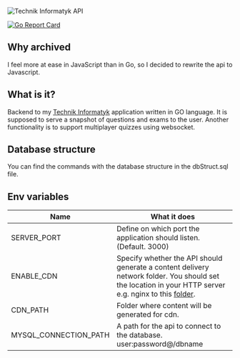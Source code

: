 ![Technik Informatyk API](https://user-images.githubusercontent.com/59766830/169153125-16d783aa-9fef-4869-8421-aa007bffdc0f.jpg)

[![Go Report Card](https://goreportcard.com/badge/github.com/pawl0wski/technikinformatyk-backend)](https://goreportcard.com/report/github.com/pawl0wski/technikinformatyk-backend)

## Why archived

I feel more at ease in JavaScript than in Go, so I decided to rewrite the api to Javascript.

## What is it?

Backend to my [Technik Informatyk](https://play.google.com/store/apps/details?id=jebok.itexam) application written in GO language. It is supposed to serve a snapshot of questions and exams to the user. Another functionality is to support multiplayer quizzes using websocket.

## Database structure

You can find the commands with the database structure in the dbStruct.sql file.

## Env variables
| Name                  | What it does                                                                                                                                                                                                                                   |
|-----------------------|------------------------------------------------------------------------------------------------------------------------------------------------------------------------------------------------------------------------------------------------|
| SERVER_PORT           | Define on which port the application should listen. (Default. 3000)                                                                                                                                                                            |
| ENABLE_CDN            | Specify whether the API should generate a content delivery network folder. You should set the location in your HTTP server e.g. nginx to this [folder](https://docs.nginx.com/nginx/admin-guide/web-server/web-server/#configuring-locations). |
| CDN_PATH              | Folder where content will be generated for cdn.                                                                                                                                                                                                |
| MYSQL_CONNECTION_PATH | A path for the api to connect to the database. user:password@/dbname                                                                                                                                                                           |
